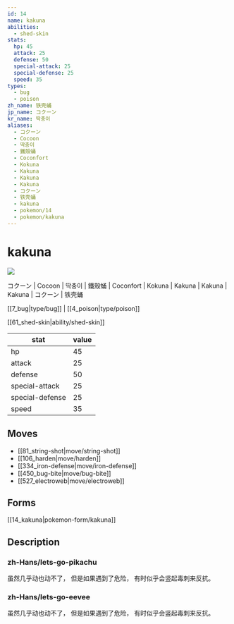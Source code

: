 ```yaml
---
id: 14
name: kakuna
abilities:
  - shed-skin
stats:
  hp: 45
  attack: 25
  defense: 50
  special-attack: 25
  special-defense: 25
  speed: 35
types:
  - bug
  - poison
zh_name: 铁壳蛹
jp_name: コクーン
kr_name: 딱충이
aliases:
  - コクーン
  - Cocoon
  - 딱충이
  - 鐵殼蛹
  - Coconfort
  - Kokuna
  - Kakuna
  - Kakuna
  - Kakuna
  - コクーン
  - 铁壳蛹
  - kakuna
  - pokemon/14
  - pokemon/kakuna
---
```

# kakuna

![](https://raw.githubusercontent.com/PokeAPI/sprites/master/sprites/pokemon/14.png)

コクーン | Cocoon | 딱충이 | 鐵殼蛹 | Coconfort | Kokuna | Kakuna | Kakuna | Kakuna | コクーン | 铁壳蛹

[[7_bug|type/bug]] | [[4_poison|type/poison]]

[[61_shed-skin|ability/shed-skin]]

|stat|value|
|---|---|
|hp|45|
|attack|25|
|defense|50|
|special-attack|25|
|special-defense|25|
|speed|35|


## Moves

- [[81_string-shot|move/string-shot]]
- [[106_harden|move/harden]]
- [[334_iron-defense|move/iron-defense]]
- [[450_bug-bite|move/bug-bite]]
- [[527_electroweb|move/electroweb]]

## Forms



[[14_kakuna|pokemon-form/kakuna]]

## Description

### zh-Hans/lets-go-pikachu

虽然几乎动也动不了，
但是如果遇到了危险，
有时似乎会竖起毒刺来反抗。

### zh-Hans/lets-go-eevee

虽然几乎动也动不了，
但是如果遇到了危险，
有时似乎会竖起毒刺来反抗。

